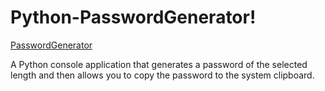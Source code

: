 # Python-PasswordGenerator!
[PasswordGenerator](https://user-images.githubusercontent.com/94755972/211187223-ee000ef8-8ab1-491a-9c3c-3030cab6ebfd.png)

A Python console application that generates a password of the selected length and then allows you to copy the password to the system clipboard.
